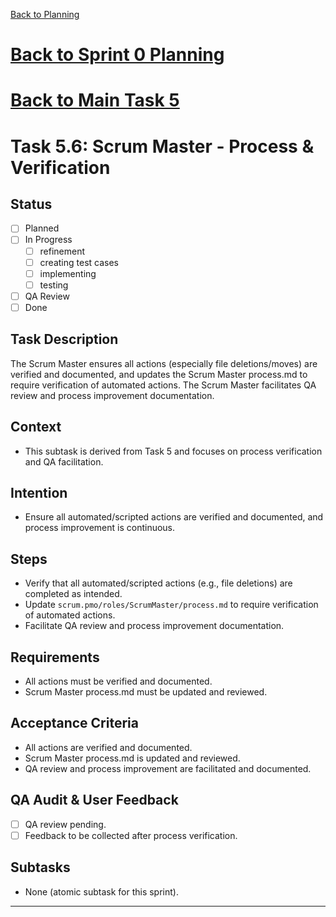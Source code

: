 <!--
SPDX-License-Identifier: AGPL-3.0-only + AI-GPL-Addendum
Copyright (c) 2025 The Web4Articles Authors
Copyleft: See AGPLv3 (./LICENSE) and AI-GPL Addendum (./AI-GPL.md)
Backlinks: /LICENSE , /AI-GPL.md
Use of `scrum.pmo` roles/process docs with AI is subject to AI-GPL copyleft unless dual-licensed.
-->

[Back to Planning](./planning.md)

# [Back to Sprint 0 Planning](./planning.md)
# [Back to Main Task 5](./task-5-template-new-subproject.md)
# Task 5.6: Scrum Master - Process & Verification

## Status
- [ ] Planned
- [ ] In Progress
  - [ ] refinement
  - [ ] creating test cases
  - [ ] implementing
  - [ ] testing
- [ ] QA Review
- [ ] Done

## Task Description
The Scrum Master ensures all actions (especially file deletions/moves) are verified and documented, and updates the Scrum Master process.md to require verification of automated actions. The Scrum Master facilitates QA review and process improvement documentation.

## Context
- This subtask is derived from Task 5 and focuses on process verification and QA facilitation.

## Intention
- Ensure all automated/scripted actions are verified and documented, and process improvement is continuous.

## Steps
- Verify that all automated/scripted actions (e.g., file deletions) are completed as intended.
- Update `scrum.pmo/roles/ScrumMaster/process.md` to require verification of automated actions.
- Facilitate QA review and process improvement documentation.

## Requirements
- All actions must be verified and documented.
- Scrum Master process.md must be updated and reviewed.

## Acceptance Criteria
- All actions are verified and documented.
- Scrum Master process.md is updated and reviewed.
- QA review and process improvement are facilitated and documented.

## QA Audit & User Feedback
- [ ] QA review pending.
- [ ] Feedback to be collected after process verification.

## Subtasks
- None (atomic subtask for this sprint).

---

